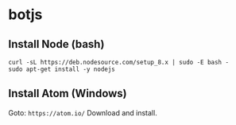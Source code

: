 # botjs

## Install Node (bash)
```
curl -sL https://deb.nodesource.com/setup_8.x | sudo -E bash -
sudo apt-get install -y nodejs
```

## Install Atom (Windows)
Goto: `https://atom.io/`
Download and install.
